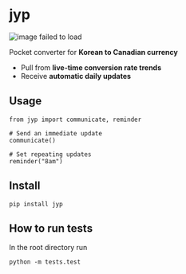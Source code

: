 # jyp

![image failed to load](banner.png "jyp banner")

Pocket converter for **Korean to Canadian currency**
* Pull from **live-time conversion rate trends**
* Receive **automatic daily updates**

## Usage

```
from jyp import communicate, reminder

# Send an immediate update
communicate()

# Set repeating updates
reminder("8am")
```

## Install

```
pip install jyp
```

## How to run tests

In the root directory run
```
python -m tests.test
```

